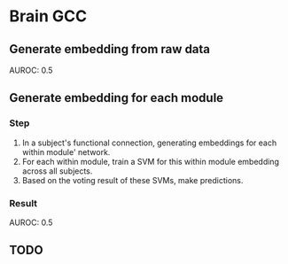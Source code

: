# Brain GCC

## Generate embedding from raw data

AUROC: 0.5

## Generate embedding for each module

### Step

1. In a subject's functional connection, generating embeddings for each within module' network.
2. For each within module, train a SVM for this within module embedding across all subjects.
3. Based on the voting result of these SVMs, make predictions.

### Result

AUROC: 0.5

## TODO

